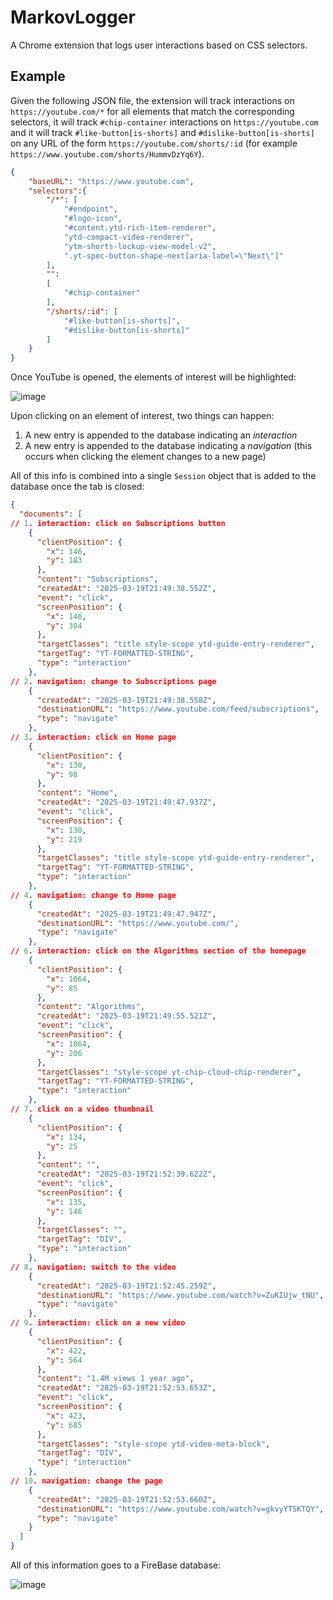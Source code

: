 # MarkovLogger

A Chrome extension that logs user interactions based on CSS selectors.

## Example

Given the following JSON file, the extension will track interactions on `https://youtube.com/*` for all elements
that match the corresponding selectors, it will track `#chip-container` interactions on `https://youtube.com` and it will track `#like-button[is-shorts]` and `#dislike-button[is-shorts]` on any URL of the form `https://youtube.com/shorts/:id` (for example `https://www.youtube.com/shorts/HummvDzYq6Y`).

```json
{
    "baseURL": "https://www.youtube.com",
    "selectors":{
        "/*": [
            "#endpoint",
            "#logo-icon",
            "#content.ytd-rich-item-renderer",
            "ytd-compact-video-renderer",
            "ytm-shorts-lockup-view-model-v2",
            ".yt-spec-button-shape-next[aria-label=\"Next\"]"
        ],
        "": 
        [
            "#chip-container"
        ],
        "/shorts/:id": [
            "#like-button[is-shorts]",
            "#dislike-button[is-shorts]"
        ]
    }
}
```
Once YouTube is opened, the elements of interest will be highlighted:

![image](https://github.com/user-attachments/assets/69cd1191-5482-48fd-a223-8051bb4471a8)

Upon clicking on an element of interest, two things can happen:

1. A new entry is appended to the database indicating an _interaction_
2. A new entry is appended to the database indicating a _navigation_ (this occurs when clicking the element changes to a new page)

All of this info is combined into a single `Session` object that is added to the database once the tab is closed:

```json
{
  "documents": [
// 1. interaction: click on Subscriptions button
    {
      "clientPosition": {
        "x": 146,
        "y": 183
      },
      "content": "Subscriptions",
      "createdAt": "2025-03-19T21:49:38.552Z",
      "event": "click",
      "screenPosition": {
        "x": 146,
        "y": 304
      },
      "targetClasses": "title style-scope ytd-guide-entry-renderer",
      "targetTag": "YT-FORMATTED-STRING",
      "type": "interaction"
    },
// 2. navigation: change to Subscriptions page
    {
      "createdAt": "2025-03-19T21:49:38.558Z",
      "destinationURL": "https://www.youtube.com/feed/subscriptions",
      "type": "navigate"
    },
// 3. interaction: click on Home page
    {
      "clientPosition": {
        "x": 130,
        "y": 98
      },
      "content": "Home",
      "createdAt": "2025-03-19T21:49:47.937Z",
      "event": "click",
      "screenPosition": {
        "x": 130,
        "y": 219
      },
      "targetClasses": "title style-scope ytd-guide-entry-renderer",
      "targetTag": "YT-FORMATTED-STRING",
      "type": "interaction"
    },
// 4. navigation: change to Home page
    {
      "createdAt": "2025-03-19T21:49:47.947Z",
      "destinationURL": "https://www.youtube.com/",
      "type": "navigate"
    },
// 6. interaction: click on the Algorithms section of the homepage
    {
      "clientPosition": {
        "x": 1064,
        "y": 85
      },
      "content": "Algorithms",
      "createdAt": "2025-03-19T21:49:55.521Z",
      "event": "click",
      "screenPosition": {
        "x": 1064,
        "y": 206
      },
      "targetClasses": "style-scope yt-chip-cloud-chip-renderer",
      "targetTag": "YT-FORMATTED-STRING",
      "type": "interaction"
    },
// 7. click on a video thumbnail
    {
      "clientPosition": {
        "x": 134,
        "y": 25
      },
      "content": "",
      "createdAt": "2025-03-19T21:52:39.622Z",
      "event": "click",
      "screenPosition": {
        "x": 135,
        "y": 146
      },
      "targetClasses": "",
      "targetTag": "DIV",
      "type": "interaction"
    },
// 8. navigation: switch to the video
    {
      "createdAt": "2025-03-19T21:52:45.259Z",
      "destinationURL": "https://www.youtube.com/watch?v=ZuKIUjw_tNU",
      "type": "navigate"
    },
// 9. interaction: click on a new video
    {
      "clientPosition": {
        "x": 422,
        "y": 564
      },
      "content": "1.4M views 1 year ago",
      "createdAt": "2025-03-19T21:52:53.653Z",
      "event": "click",
      "screenPosition": {
        "x": 423,
        "y": 685
      },
      "targetClasses": "style-scope ytd-video-meta-block",
      "targetTag": "DIV",
      "type": "interaction"
    },
// 10. navigation: change the page
    {
      "createdAt": "2025-03-19T21:52:53.660Z",
      "destinationURL": "https://www.youtube.com/watch?v=gkvyYTSKTQY",
      "type": "navigate"
    }
  ]
}

```

All of this information goes to a FireBase database:

![image](https://github.com/user-attachments/assets/ce92381b-ce36-47c8-9ae5-75dee985949a)

